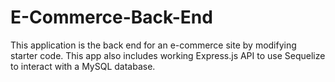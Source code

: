 # E-Commerce-Back-End
This application is the back end for an e-commerce site by modifying starter code. This app also includes  working Express.js API to use Sequelize to interact with a MySQL database.

